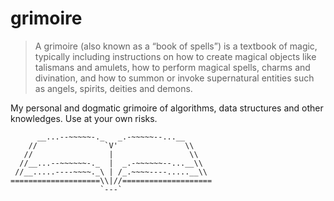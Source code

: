 # grimoire

> A grimoire (also known as a “book of spells”) is a textbook of magic, typically including instructions on how to create magical objects like talismans and amulets, how to perform magical spells, charms and divination, and how to summon or invoke supernatural entities such as angels, spirits, deities and demons.

My personal and dogmatic grimoire of algorithms, data structures and other knowledges. Use at your own risks.

```
      __...--~~~~~-._   _.-~~~~~--...__
    //               `V'               \\ 
   //                 |                 \\ 
  //__...--~~~~~~-._  |  _.-~~~~~~--...__\\ 
 //__.....----~~~~._\ | /_.~~~~----.....__\\
====================\\|//====================
                    `---`
```
